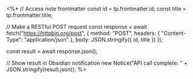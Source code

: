 <%* 
// Access note frontmatter
const id = tp.frontmatter.id;
const title = tp.frontmatter.title;

// Make a RESTful POST request
const response = await fetch("https://httpbin.org/post", {
    method: "POST",
    headers: { "Content-Type": "application/json" },
    body: JSON.stringify({ id, title })
});

const result = await response.json();

// Show result in Obsidian notification
new Notice("API call complete: " + JSON.stringify(result.json));
%>
